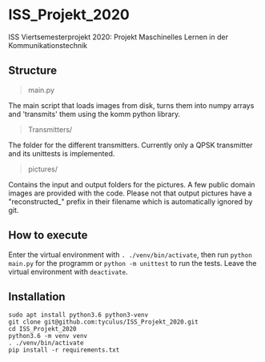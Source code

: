 # ISS_Projekt_2020
ISS Viertsemesterprojekt 2020: Projekt Maschinelles Lernen in der Kommunikationstechnik

## Structure

> main.py

The main script that loads images from disk, turns them into numpy arrays and 'transmits' them using the komm python library.
> Transmitters/

The folder for the different transmitters. Currently only a QPSK transmitter and its unittests is implemented.
> pictures/

Contains the input and output folders for the pictures. A few public domain images are provided with the code.
Please not that output pictures have a "reconstructed_" prefix in their filename which is automatically ignored by git.

## How to execute
Enter the virtual environment with
```. ./venv/bin/activate```, then run ```python main.py```
for the programm or ```python -m unittest``` to run the tests.
Leave the virtual environment with ```deactivate```.

## Installation
```
sudo apt install python3.6 python3-venv
git clone git@github.com:tyculus/ISS_Projekt_2020.git
cd ISS_Projekt_2020
python3.6 -m venv venv
. ./venv/bin/activate
pip install -r requirements.txt
```
